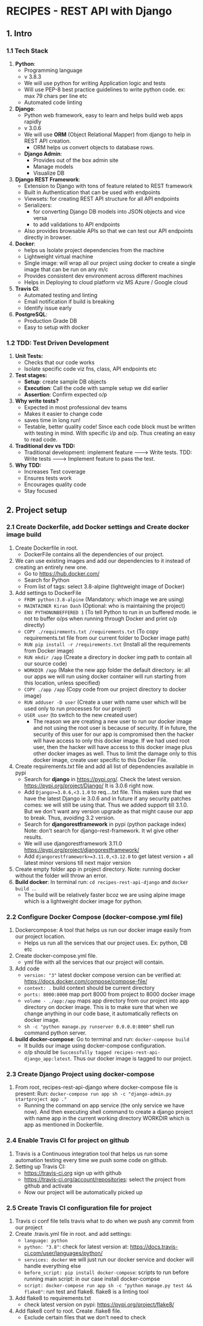# RECIPES - REST API with Django

## 1. Intro
### 1.1 Tech Stack
1. **Python**:
    - Programming language
    - v 3.8.3
    - We will use python for writing Application logic and tests
    - Will use PEP-8 best practice guidelines to write python code. ex: max 79 chars per line etc
    - Automated code linting
2. **Django**:
    - Python web framework, easy to learn and helps build web apps rapidly
    - v 3.0.6
    - We will use **ORM** (Object Relational Mapper) from django to help in REST API creation. 
        - ORM helps us convert objects to database rows.
    - **Django Admin**: 
        - Provides out of the box admin site
        - Manage models
        - Visualize DB
3. **Django REST Framework**:
    - Extension to Django with tons of feature related to REST framework
    - Built in Authentication that can be used with endpoints
    - Viewsets: for creating REST API structure for all API endpoints
    - Serializers: 
        - for converting Django DB models into JSON objects and vice versa 
        - to add validations to API endpoints
    - Also provides browsable APIs so that we can test our API endpoints directly in browser.
4. **Docker**:
    - helps us Isolate project dependencies from the machine
    - Lightweight virtual machine
    - Single image: will wrap all our project using docker to create a single image that can be run on any m/c
    - Provides consistent dev environment across different machines
    - Helps in Deploying to cloud platform viz MS Azure / Google cloud
5. **Travis CI**:
    - Automated testing and linting
    - Email notification if build is breaking
    - Identify issue early
6. **PostgreSQL**:
    - Production Grade DB
    - Easy to setup with docker

### 1.2 TDD: Test Driven Development
1. **Unit Tests:**
    - Checks that our code works
    - Isolate specific code viz fns, class, API endpoints etc
2. **Test stages:**
    - **Setup**: create sample DB objects
    - **Execution**: Call the code with sample setup we did earlier
    - **Assertion**: Confirm expected o/p
3. **Why write tests?**
    - Expected in most professional dev teams
    - Makes it easier to change code
    - saves time in long run!
    - Testable, better quality code! Since each code block must be written with testing in mind. With specific i/p and o/p. Thus creating an easy to read code.
4. **Traditional dev vs TDD:**
    - Traditional development: implement feature ---> Write tests. TDD: Write tests ---> Implement feature to pass the test.
5. **Why TDD:**
    - Increases Test coverage
    - Ensures tests work
    - Encourages quality code
    - Stay focused

## 2. Project setup
### 2.1 Create Dockerfile, add Docker settings and Create docker image build
1. Create Dockerfile in root.
    - DockerFile contains all the dependencies of our project.
2. We can use existing images and add our dependencies to it instead of creating an entirely new one.
    - Go to https://hub.docker.com/
    - Search for Python
    - From list of tags: select 3.8-alpine (lightweight image of Docker)
3. Add settings to DockerFile
    - `FROM python:3.8-alpine` (Mandatory: which image we are using)
    - `MAINTAINER Kiran Dash` (Optional: who is maintaining the project)
    - `ENV PYTHONUNBEFFERED 1` (To tell Python to run in un buffered mode. ie not to buffer o/ps when running through Docker and print o/p directly)
    - `COPY ./requirements.txt /requirements.txt` (To copy requirements.txt file from our current folder to Docker image path)
    - `RUN pip install -r /requirements.txt` (Install all the requirements from Docker image)
    - `RUN mkdir /app` (Create a directory in docker img path to contain all our source code)
    - `WORKDIR /app` (Make the new app folder the default directory. ie: all our apps we will run using docker container will run starting from this location, unless specified)
    - `COPY ./app /app` (Copy code from our project directory to docker image)
    - `RUN adduser -D user` (Create a user with name user which will be used only to run processes for our project)
    - `USER user` (to switch to the new created user)
        - The reason we are creating a new user to run our docker image and not using the root user is because of security. If in future, the security of this user for our app is compromised then the hacker will have access to only this docker image. If we had used root user, then the hacker will have access to this docker image plus other docker images as well. Thus to limit the damage only to this docker image, create user specific to this Docker File.
4. Create requirements.txt file and add all list of dependencies available in pypi
    - Search for **django** in https://pypi.org/. Check the latest version. https://pypi.org/project/Django/ It is 3.0.6 right now.
    - Add `Django>=3.0.6,<3.1.0` to req....txt file. This makes sure that we have the latest Django ie 3.0.6 and in future if any security patches comes: we will still be using that. Thus we added support till 3.1.0. But we don't want any version upgrade as that might cause our app to break. Thus, avoiding 3.2 version.
    - Search for **djangorestframework** in pypi (python package index) Note: don't search for django-rest-framework. It wl give other results.
    - We will use djangorestframework 3.11.0 https://pypi.org/project/djangorestframework/
    - Add `djangorestframework>=3.11.0,<3.12.0` to get latest version + all latest minor versions till next major version
5. Create empty folder app in project directory. Note: running docker without the folder will throw an error.
6. **Build docker**: In terminal run: `cd recipes-rest-api-django` and `docker build .`.
    - The build will be relatively faster bcoz we are using alpine image which is a lightweight docker image for python.
    
### 2.2 Configure Docker Compose (docker-compose.yml file)
1. Dockercompose: A tool that helps us run our docker image easily from our project location.
    - Helps us run all the services that our project uses. Ex: python, DB etc
2. Create docker-compose.yml file.
    - yml file with all the services that our project will contain.
3. Add code
    - `version: "3"` latest docker compose version can be verified at: https://docs.docker.com/compose/compose-file/
    - `context: .` build context should be current directory
    - `ports: 8000:8000` map port 8000 from project to 8000 docker image
    - `volume - ./app:/app` maps app directory from our project into app directory on docker image. This is to make sure that when we change anything in our code base, it automatically reflects on docker image.
    - `sh -c "python manage.py runserver 0.0.0.0:8000"` shell run command python server.
4. **build docker-compose**: Go to terminal and run: `docker-compose build`
    - It builds our image using docker-compose configuration.
    - o/p should be `Successfully tagged recipes-rest-api-django_app:latest`. Thus our docker image is tagged to our project.
    
### 2.3 Create Django Project using docker-compose
1. From root, recipes-rest-api-django where docker-compose file is present: Run: `docker-compose run app sh -c "django-admin.py startproject app ."`
    - Running the command on app service (the only service we have now). And then executing shell command to create a django project with name app in the current working directory WORKDIR which is app as mentioned in Dockerfile.
    
### 2.4 Enable Travis CI for project on github
1. Travis is a Continuous integration tool that helps us run some automation testing every time we push some code on github.
2. Setting up Travis CI:
    - https://travis-ci.org sign up with github
    - https://travis-ci.org/account/repositories: select the project from github and activate
    - Now our project will be automatically picked up

### 2.5 Create Travis CI configuration file for project
1. Travis ci conf file tells travis what to do when we push any commit from our project
2. Create .travis.yml file in root. and add settings:
    - `language: python`
    - `python: "3.8"`: check for latest version at: https://docs.travis-ci.com/user/languages/python/
    - `services: docker` we will just run our docker service and docker will handle everything else
    - `before_script: pip install docker-compose`: scripts to run before running main script: in our case install docker-compse
    - `script: docker-compose run app sh -c "python manage.py test && flake8"`: run test and flake8. flake8 is a linting tool
3. Add flake8 to requirements.txt
    - check latest version on pypi: https://pypi.org/project/flake8/
4. Add flake8 conf to root. Create .flake8 file.
    - Exclude certain files that we don't need to check
